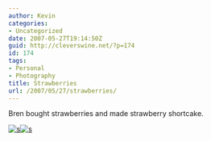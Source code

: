 ```yaml
---
author: Kevin
categories:
- Uncategorized
date: 2007-05-27T19:14:50Z
guid: http://cleverswine.net/?p=174
id: 174
tags:
- Personal
- Photography
title: Strawberries
url: /2007/05/27/strawberries/
---
```


Bren bought strawberries and made strawberry shortcake.

[<img src="https://i0.wp.com/farm1.static.flickr.com/204/517170383_a71c8cdbd7_m_d.jpg?w=840" alt="s" data-recalc-dims="1" />](http://www.flickr.com/photos/cleverswine/517170383/)[<img src="https://i0.wp.com/farm1.static.flickr.com/253/517189187_30e8ddaca8_m_d.jpg?w=840" alt="s" data-recalc-dims="1" />](http://www.flickr.com/photos/cleverswine/517189187/)